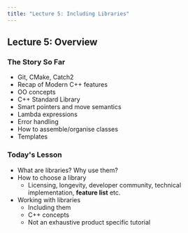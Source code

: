 ```yaml
---
title: "Lecture 5: Including Libraries"
---
```


## Lecture 5: Overview

### The Story So Far

* Git, CMake, Catch2
* Recap of Modern C++ features
* OO concepts
* C++ Standard Library
* Smart pointers and move semantics
* Lambda expressions
* Error handling
* How to assemble/organise classes
* Templates

### Today's Lesson

* What are libraries? Why use them?
* How to choose a library
    * Licensing, longevity, developer community, technical implementation, **feature list** etc.
* Working with libraries
    * Including them
    * C++ concepts
    * Not an exhaustive product specific tutorial

